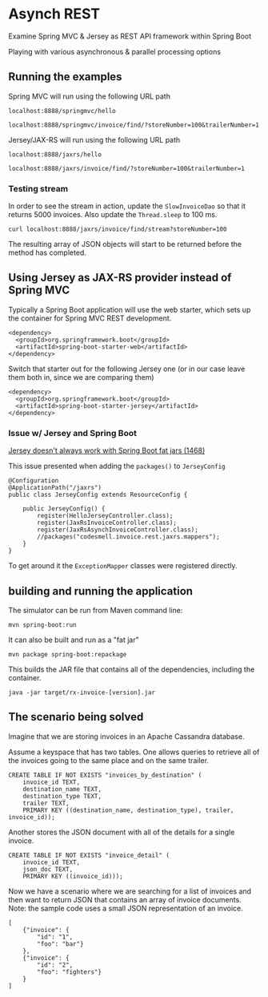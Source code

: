# Asynch REST
Examine Spring MVC & Jersey as REST API framework within Spring Boot

Playing with various asynchronous & parallel processing options

## Running the examples
Spring MVC will run using the following URL path
	
	localhost:8888/springmvc/hello
	
	localhost:8888/springmvc/invoice/find/?storeNumber=100&trailerNumber=1

Jersey/JAX-RS will run using the following URL path
	
	localhost:8888/jaxrs/hello
	
	localhost:8888/jaxrs/invoice/find/?storeNumber=100&trailerNumber=1

### Testing stream
In order to see the stream in action, update the `SlowInvoiceDao` so that it returns 5000 invoices. Also update the `Thread.sleep` to 100 ms.

	curl localhost:8888/jaxrs/invoice/find/stream?storeNumber=100

The resulting array of JSON objects will start to be returned before the method has completed.
	
## Using Jersey as JAX-RS provider instead of Spring MVC
Typically a Spring Boot application will use the web starter, which sets up the container for Spring MVC REST development.

    <dependency>
      <groupId>org.springframework.boot</groupId>
      <artifactId>spring-boot-starter-web</artifactId>
    </dependency>


Switch that starter out for the following Jersey one (or in our case leave them both in, since we are comparing them)

    <dependency>
      <groupId>org.springframework.boot</groupId>
      <artifactId>spring-boot-starter-jersey</artifactId>
    </dependency>
    
### Issue w/ Jersey and Spring Boot
[Jersey doesn't always work with Spring Boot fat jars (1468)](https://github.com/spring-projects/spring-boot/issues/1468)   

This issue presented when adding the `packages()` to `JerseyConfig`  

	@Configuration
	@ApplicationPath("/jaxrs")
	public class JerseyConfig extends ResourceConfig {
	
	    public JerseyConfig() {
	        register(HelloJerseyController.class);
	        register(JaxRsInvoiceController.class);
	        register(JaxRsAsynchInvoiceController.class);
	        //packages("codesmell.invoice.rest.jaxrs.mappers");
	    }
	}
	
To get around it the `ExceptionMapper` classes were registered directly.	

## building and running the application

The simulator can be run from Maven command line:

    mvn spring-boot:run
    
It can also be built and run as a "fat jar"

    mvn package spring-boot:repackage
    
This builds the JAR file that contains all of the dependencies, including the container.
    
    java -jar target/rx-invoice-[version].jar

## The scenario being solved 
Imagine that we are storing invoices in an Apache Cassandra database.

Assume a keyspace that has two tables. 
One allows queries to retrieve all of the invoices going to the same place and on the same trailer.

	CREATE TABLE IF NOT EXISTS "invoices_by_destination" (
		invoice_id TEXT,
		destination_name TEXT,
		destination_type TEXT,
		trailer TEXT,
		PRIMARY KEY ((destination_name, destination_type), trailer, invoice_id));

Another stores the JSON document with all of the details for a single invoice.
	
	CREATE TABLE IF NOT EXISTS "invoice_detail" (
		invoice_id TEXT,
		json_doc TEXT,
		PRIMARY KEY ((invoice_id)));	


Now we have a scenario where we are searching for a list of invoices and then want to return JSON that contains an array of invoice documents. Note: the sample code uses a small JSON representation of an invoice.

	[
		{"invoice": {
			"id": "1",
			"foo": "bar"}
		},
		{"invoice": {
			"id": "2",
			"foo": "fighters"}
		}
	]


